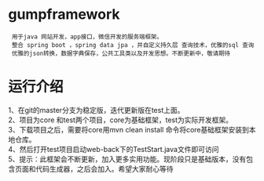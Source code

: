 # gumpframework
     用于java 网站开发，app接口，微信开发的服务端框架。  
     整合 spring boot ，spring data jpa ，并自定义持久层 查询技术，优雅的sql 查询 
     优雅的json转换，数据字典保存，公共工具类以及开发思想。不断更新中，敬请期待
# 运行介绍
1、在git的master分支为稳定版，迭代更新版在test上面。  
2、项目为core 和test两个项目，core为基础框架，test为实际开发框架。  
3、下载项目之后，需要将core用mvn clean install 命令将core基础框架安装到本地仓库。  
4、然后打开test项目启动web-back下的TestStart.java文件即可访问  
5、提示：此框架会不断更新，加入更多实用功能。现阶段只是基础版本，没有包含页面和代码生成器，之后会加入。希望大家耐心等待
